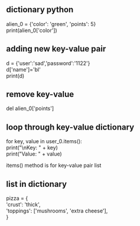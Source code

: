 ## dictionary python
alien_0 = {'color': 'green', 'points': 5}  
print(alien_0['color'])
## adding new key-value pair
d = {'user':'sad','password':'1122'}  
d['name']='bl'  
print(d)  
## remove key-value
del alien_0['points']  
## loop through key-value dictionary
for key, value in user_0.items():    
  print("\nKey: " + key)  
  print("Value: " + value)  
  
  items() method is for key-value pair list
## list in dictionary 
pizza = {  
'crust': 'thick',  
'toppings': ['mushrooms', 'extra cheese'],  
}  
